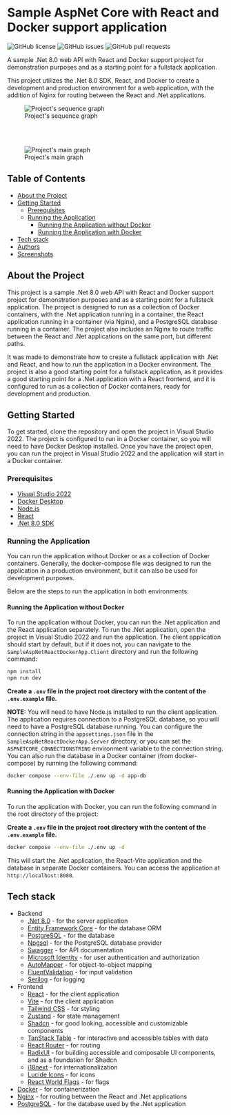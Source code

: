 # Sample AspNet Core with React and Docker support application
    
![GitHub license](https://img.shields.io/github/license/SirCypkowskyy/SampleAspNetReactDockerApp)
![GitHub issues](https://img.shields.io/github/issues/SirCypkowskyy/SampleAspNetReactDockerApp)
![GitHub pull requests](https://img.shields.io/github/issues-pr/SirCypkowskyy/SampleAspNetReactDockerApp)

A sample .Net 8.0 web API with React and Docker support project for demonstration purposes and as a starting point for a fullstack application. 

This project utilizes the .Net 8.0 SDK, React, and Docker to create a development and production environment for a web application, with the addition of Nginx for routing between the React and .Net applications.

<figure>
<img src="static/SequenceGraph.png" alt="Project's sequence graph" />
<figcaption>Project's sequence graph</figcaption>
</figure>

<br />
<br />

<figure>
<img src="static/AppGraph.png" alt="Project's main graph" />
<figcaption>Project's main graph</figcaption>
</figure>

## Table of Contents

- [About the Project](#about-the-project)
- [Getting Started](#getting-started)
  - [Prerequisites](#prerequisites)
  - [Running the Application](#running-the-application)
    - [Running the Application without Docker](#running-the-application-without-docker)
    - [Running the Application with Docker](#running-the-application-with-docker)
- [Tech stack](#tech-stack)
- [Authors](#authors)
- [Screenshots](#screenshots)

## About the Project

This project is a sample .Net 8.0 web API with React and Docker support project for demonstration purposes and as a starting point for a fullstack application. The project is designed to run as a collection of Docker containers, with the .Net application running in a container, the React application running in a container (via Nginx), and a PostgreSQL database running in a container. The project also includes an Nginx to route traffic between the React and .Net applications on the same port, but different paths.

It was made to demonstrate how to create a fullstack application with .Net and React, and how to run the application in a Docker environment. The project is also a good starting point for a fullstack application, as it provides a good starting point for a .Net application with a React frontend, and it is configured to run as a collection of Docker containers, ready for development and production.

## Getting Started

To get started, clone the repository and open the project in Visual Studio 2022. The project is configured to run in a Docker container, so you will need to have Docker Desktop installed. Once you have the project open, you can run the project in Visual Studio 2022 and the application will start in a Docker container.

### Prerequisites

- [Visual Studio 2022](https://visualstudio.microsoft.com/vs/)
- [Docker Desktop](https://www.docker.com/products/docker-desktop)
- [Node.js](https://nodejs.org/en/)
- [React](https://reactjs.org/)
- [.Net 8.0 SDK](https://dotnet.microsoft.com/download/dotnet/8.0)

### Running the Application

You can run the application without Docker or as a collection of Docker containers. Generally, the docker-compose file was designed to run the application in a production environment, but it can also be used for development purposes.

Below are the steps to run the application in both environments:

#### Running the Application without Docker

To run the application without Docker, you can run the .Net application and the React application separately. To run the .Net application, open the project in Visual Studio 2022 and run the application. The client application should start by default, but if it does not, you can navigate to the `SampleAspNetReactDockerApp.Client` directory and run the following command:

```bash
npm install
npm run dev
```

**Create a `.env` file in the project root directory with the content of the `.env.example` file.**

**NOTE:** You will need to have Node.js installed to run the client application. The application requires connection to a PostgreSQL database, so you will need to have a PostgreSQL database running. You can configure the connection string in the `appsettings.json` file in the `SampleAspNetReactDockerApp.Server` directory, or you can set the `ASPNETCORE_CONNECTIONSTRING` environment variable to the connection string. You can also run the database in a Docker container (from docker-compose) by running the following command:

```bash
docker compose --env-file ./.env up -d app-db
```

#### Running the Application with Docker

To run the application with Docker, you can run the following command in the root directory of the project:

**Create a `.env` file in the project root directory with the content of the `.env.example` file.**

```bash
docker compose --env-file ./.env up -d
```

This will start the .Net application, the React-Vite application and the database in separate Docker containers. You can access the application at `http://localhost:8080`.

## Tech stack

- Backend
  - [.Net 8.0](https://dotnet.microsoft.com/download/dotnet/8.0) - for the server application
  - [Entity Framework Core](https://docs.microsoft.com/en-us/ef/core/) - for the database ORM
  - [PostgreSQL](https://www.postgresql.org/) - for the database
  - [Npgsql](https://www.npgsql.org/) - for the PostgreSQL database provider
  - [Swagger](https://swagger.io/) - for API documentation
  - [Microsoft Identity](https://docs.microsoft.com/en-us/aspnet/core/security/authentication/identity) - for user authentication and authorization
  - [AutoMapper](https://automapper.org/) - for object-to-object mapping
  - [FluentValidation](https://fluentvalidation.net/) - for input validation
  - [Serilog](https://serilog.net/) - for logging
- Frontend
  - [React](https://reactjs.org/) - for the client application
  - [Vite](https://vitejs.dev/) - for the client application
  - [Tailwind CSS](https://tailwindcss.com/) - for styling
  - [Zustand](https://github.com/pmndrs/zustand) - for state management
  - [Shadcn](https://shadcn.com/) - for good looking, accessible and customizable components
  - [TanStack Table](https://tanstack.com/table/latest) - for interactive and accessible tables with data
  - [React Router](https://reactrouter.com/) - for routing
  - [RadixUI](https://radix-ui.com/) - for building accessible and composable UI components, and as a foundation for Shadcn
  - [i18next](https://www.i18next.com/) - for internationalization
  - [Lucide Icons](https://lucide.netlify.app/) - for icons
  - [React World Flags](https://www.npmjs.com/package/react-world-flags) - for flags
- [Docker](https://www.docker.com/) - for containerization
- [Nginx](https://www.nginx.com/) - for routing between the React and .Net applications
- [PostgreSQL](https://www.postgresql.org/) - for the database used by the .Net application
